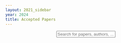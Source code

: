 ```yaml
---
layout: 2021_sidebar
year: 2024
title: Accepted Papers
---
```


<!-- <iframe src="https://docs.google.com/spreadsheets/d/e/2PACX-1vRbS7wry0vANpaMmEai3Tqbf9VEyxrNtTwI0VkfK2PWKDLe8SYh-WWqE8gjH5MrFJXSqhe8sJTxpFwd/pubhtml?gid=1793029531&amp;single=true&amp;widget=false&amp;headers=false&amp;chrome=false&amp;gridlines=false" width="700" height="3300" style="border: 0px; margin: auto; display:block;"></iframe> -->

<script>
function myFunction() {
  // Declare variables
  var input, filter, ul, li, a, i, txtValue;
  input = document.getElementById('myInput');
  filter = input.value.toUpperCase();
  ul = document.getElementById("myUL");
  li = document.getElementsByClassName('paper_li');

  // Loop through all list items, and hide those who don't match the search query
  for (i = 0; i < li.length; i++) {
    a = li[i];
    txtValue = a.innerHTML || a.textContent;
	if (txtValue.toUpperCase().indexOf(filter) > -1) {
      li[i].style.display = "";
    } else {
      li[i].style.display = "none";
    }
  }
}
</script>
<div align="center">
<input type="text" id="myInput" onkeyup="myFunction()" placeholder="Search for papers, authors, ..." class="paper_search">
</div>

<div id="myUL" style="list-style-type: none;"></div>

<script src="https://ajax.googleapis.com/ajax/libs/jquery/3.7.1/jquery.min.js"></script>

<script type="module">
	import * as d3 from "https://cdn.jsdelivr.net/npm/d3@7/+esm";
	const csv_file_path = '{{site.url}}/schedule.csv';
	let user_name = document.getElementById("name");
	let ul = document.getElementById("myUL");

	const data = await d3.csv(csv_file_path);

	for(let i=0; i<data.length; i++){
		const li_a = document.createElement("a");
		li_a.classList.add("paper_a");
		li_a.setAttribute("data-toggle", "collapse");
		li_a.setAttribute("href", "#abstract_"+i.toString());
		li_a.setAttribute("role", "button");
		li_a.setAttribute("aria-expanded", "false");
		li_a.setAttribute("aria-controls", "abstract_"+i.toString());

		const li = document.createElement("div");
		li.classList.add("paper_li");
		const badge = document.createElement("p");
		badge.classList.add("paper_badge");
		const poster_badge = document.createElement("p");
		poster_badge.classList.add("paper_badge");
		const authors = document.createElement("div");
		authors.classList.add("paper_authors");
		const title = document.createElement("span");
		title.classList.add("paper_title");
		title.appendChild(document.createTextNode(data[i]['title']));

		const paper_abstract = document.createElement("div");
		paper_abstract.classList.add("paper_abstract");
		paper_abstract.classList.add("collapse");
		paper_abstract.setAttribute("id", "abstract_"+i.toString());
		paper_abstract.appendChild(document.createTextNode(data[i]['abstract']));

		if (data[i]['title'] == ""){continue;}
		poster_badge.appendChild(document.createTextNode(data[i]['poster']));
		li.appendChild(poster_badge);
		if (data[i]['session'] != ''){
			badge.appendChild(document.createTextNode(data[i]['session']));
			li.appendChild(badge);
		}
		li.appendChild(title);
		authors.appendChild(document.createTextNode(data[i]['authors']));
		li.appendChild(authors);
		li.appendChild(paper_abstract);
		li_a.appendChild(li);
		ul.appendChild(li_a);

	}
</script>
<script src="{{site.url}}/js/jquery.csv.js"></script>

<div>
</div>

<br><br>
<br><br>
<br><br>
<br><br>
<br><br>
<br><br>
<br><br>
<br><br>
<br><br>
<br><br>
<br><br>


<!-- <div style="width: 780px; height: 3300px; position: relative; margin: auto; display: block">
	<div style="background-color: white; position: absolute; top: 0; left: 0; width: 10px; height: 100%"></div>
	<iframe src="https://docs.google.com/spreadsheets/d/e/2PACX-1vRbS7wry0vANpaMmEai3Tqbf9VEyxrNtTwI0VkfK2PWKDLe8SYh-WWqE8gjH5MrFJXSqhe8sJTxpFwd/pubhtml?gid=1793029531&amp;single=true&amp;widget=false&amp;headers=false&amp;chrome=false&amp;gridlines=false" width="780" height="600px"  frameborder="0" style="margin: auto; display:block; width: 100%; height: 100%"></iframe>	
</div> -->
